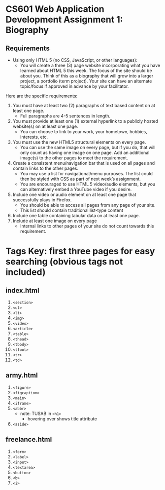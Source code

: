 # CS601 Web Application Development Assignment 1: Biography 

## Requirements

* Using only HTML 5 (no CSS, JavaScript, or other languages):
  * You will create a three (3) page website incorporating what you have learned
    about HTML 5 this week. The focus of the site should be about you. Think of this
    as a biography that will grow into a larger project, a portfolio (term project). Your
    site can have an alternate topic/focus if approved in advance by your facilitator.

Here are the specific requirements:
1. You must have at least two (2) paragraphs of text based content on at
   least one page. 
   * Full paragraphs are 4-5 sentences in length.
2. You must provide at least one (1) external hyperlink to a publicly hosted
     website(s) on at least one page.
     * You can choose to link to your work, your hometown, hobbies,
     interests, etc.
3. You must use the new HTML5 structural elements on every page.
   * You can use the same image on every page, but if you do, that will
   only count as having one image on one page. Add an additional
   image(s) to the other pages to meet the requirement.
4. Create a consistent menu/navigation bar that is used on all pages and
   contain links to the other pages.
   * You may use a list for navigational/menu purposes. The list could
   then be styled with CSS as part of next week’s assignment.
   * You are encouraged to use HTML 5 video/audio elements, but you
   can alternatively embed a YouTube video if you desire.
5. Include one video or audio element on at least one page that successfully
   plays in Firefox.
   * You should be able to access all pages from any page of your site.
   *  This list should contain traditional list-type content
6. Include one table containing tabular data on at least one page.
7. Include at least one image on every page
   * Internal links to other pages of your site do not count towards this
   requirement.

# Tags Key: first three pages for easy searching (obvious tags not included)

## index.html
1. ```<section>```
2. ```<ul>```
3. ```<li>```
4. ```<img>```
5. ```<video>```
6. ```<article>```
7. ```<table>```
8. ```<thead>```
9. ```<tbody>```
10. ```<tfoot>```
11. ```<tr>```
12. ```<td>```

## army.html
1. ```<figure>```
2. ```<figcaption>```
3. ```<main>```
4. ```<iframe>```
5. ```<abbr>```
   * note: TUSAB in ```<h1>```
     * hovering over shows title attribute
6. ````<aside>````

## freelance.html
1. ```<form>```
2. ```<label>```
3. ```<input>```
4. ```<textarea>```
5. ```<button>```
6. ```<b>```
7. ```<i>```